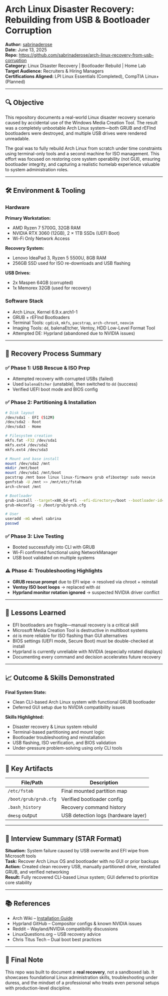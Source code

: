# Arch Linux Disaster Recovery: Rebuilding from USB & Bootloader Corruption

**Author:** [sabrinaderose](https://github.com/sabrinaderose)  
**Date:** June 13, 2025  
**Repo:** https://github.com/sabrinaderose/arch-linux-recovery-from-usb-corruption  
**Category:** Linux Disaster Recovery | Bootloader Rebuild | Home Lab  
**Target Audience:** Recruiters & Hiring Managers  
**Certifications Aligned:** LPI Linux Essentials (Completed), CompTIA Linux+ (Planned)

---

## 🔍 Objective

This repository documents a real-world Linux disaster recovery scenario caused by accidental use of the Windows Media Creation Tool. The result was a completely unbootable Arch Linux system—both GRUB and rEFInd bootloaders were destroyed, and multiple USB drives were rendered unreadable.

The goal was to fully rebuild Arch Linux from scratch under time constraints using terminal-only tools and a second machine for ISO management. This effort was focused on restoring core system operability (not GUI), ensuring bootloader integrity, and capturing a realistic homelab experience valuable to system administration roles.

---

## 🛠️ Environment & Tooling

### Hardware

**Primary Workstation:**  
- AMD Ryzen 7 5700G, 32GB RAM  
- NVIDIA RTX 3060 (12GB), 2 × 1TB SSDs (UEFI Boot)  
- Wi-Fi Only Network Access

**Recovery System:**  
- Lenovo IdeaPad 3, Ryzen 5 5500U, 8GB RAM  
- 256GB SSD used for ISO re-downloads and USB flashing

**USB Drives:**  
- 2x Maspen 64GB (corrupted)
- 1x Memorex 32GB (used for recovery)

### Software Stack

- Arch Linux, Kernel 6.9.x.arch1-1  
- GRUB + rEFInd Bootloaders  
- Terminal Tools: `cgdisk`, `mkfs`, `pacstrap`, `arch-chroot`, `neovim`  
- Imaging Tools: `dd`, balenaEtcher, Ventoy, HDD Low-Level Format Tool  
- Attempted DE: Hyprland (abandoned due to NVIDIA issues)

---

## 🔧 Recovery Process Summary

### ✅ Phase 1: USB Rescue & ISO Prep
- Attempted recovery with corrupted USBs (failed)
- Used `balenaEtcher` (unstable), then switched to `dd` (success)
- Verified UEFI boot mode and BIOS config

### ✅ Phase 2: Partitioning & Installation
```bash
# Disk layout
/dev/sda1 - EFI (512M)
/dev/sda2 - Root
/dev/sda3 - Home

# Filesystem creation
mkfs.fat -F32 /dev/sda1
mkfs.ext4 /dev/sda2
mkfs.ext4 /dev/sda3

# Mount and base install
mount /dev/sda2 /mnt
mkdir /mnt/boot
mount /dev/sda1 /mnt/boot
pacstrap /mnt base linux linux-firmware grub efibootmgr sudo neovim
genfstab -U /mnt >> /mnt/etc/fstab
arch-chroot /mnt

# Bootloader
grub-install --target=x86_64-efi --efi-directory=/boot --bootloader-id=GRUB
grub-mkconfig -o /boot/grub/grub.cfg

# User
useradd -mG wheel sabrina
passwd
```

### ✅ Phase 3: Live Testing
- Booted successfully into CLI with GRUB
- Wi-Fi confirmed functional using NetworkManager
- USB boot validated on multiple systems

### ⚠️ Phase 4: Troubleshooting Highlights
- **GRUB rescue prompt** due to EFI wipe → resolved via chroot + reinstall
- **Ventoy ISO boot loops** → replaced with `dd`
- **Hyprland monitor rotation ignored** → suspected NVIDIA driver conflict

---

## 🧠 Lessons Learned

- EFI bootloaders are fragile—manual recovery is a critical skill
- Microsoft Media Creation Tool is destructive in multiboot systems
- `dd` is more reliable for ISO flashing than GUI alternatives
- BIOS settings (UEFI mode, Secure Boot) must be double-checked at install
- Hyprland is currently unreliable with NVIDIA (especially rotated displays)
- Documenting every command and decision accelerates future recovery

---

## 📈 Outcome & Skills Demonstrated

**Final System State:**  
- Clean CLI-based Arch Linux system with functional GRUB bootloader  
- Deferred GUI setup due to NVIDIA compatibility issues

**Skills Highlighted:**  
- Disaster recovery & Linux system rebuild  
- Terminal-based partitioning and mount logic  
- Bootloader troubleshooting and reinstallation  
- USB flashing, ISO verification, and BIOS validation  
- Under-pressure problem-solving using only CLI tools

---

## 📂 Key Artifacts

| File/Path                 | Description                              |
|--------------------------|------------------------------------------|
| `/etc/fstab`             | Final mounted partition map              |
| `/boot/grub/grub.cfg`    | Verified bootloader config               |
| `.bash_history`          | Recovery command history                 |
| `dmesg` output            | USB detection logs (hardware layer)      |

---

## 🧾 Interview Summary (STAR Format)

**Situation:** System failure caused by USB overwrite and EFI wipe from Microsoft tools  
**Task:** Recover Arch Linux OS and bootloader with no GUI or prior backups  
**Action:** Created clean recovery USB, manually partitioned drive, reinstalled GRUB, and verified networking  
**Result:** Fully recovered CLI-based Linux system; GUI deferred to prioritize core stability

---

## 📚 References

- Arch Wiki – [Installation Guide](https://wiki.archlinux.org/title/Installation_guide)  
- Hyprland GitHub – Compositor configs & known NVIDIA issues  
- Reddit – Wayland/NVIDIA compatibility discussions  
- LinuxQuestions.org – USB recovery advice  
- Chris Titus Tech – Dual boot best practices

---

## 📌 Final Note

This repo was built to document a **real recovery**, not a sandboxed lab. It showcases foundational Linux administration skills, troubleshooting under duress, and the mindset of a professional who treats even personal setups with production-level discipline.
